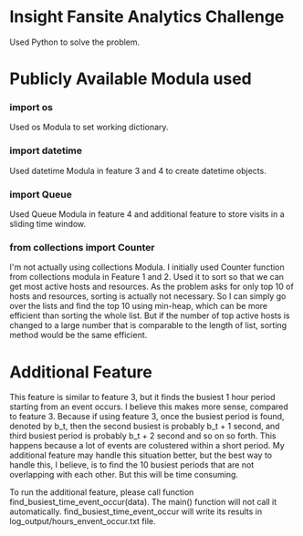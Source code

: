 # Insight Fansite Analytics Challenge
Used Python to solve the problem.

# Publicly Available Modula used
### import os
Used os Modula to set working dictionary.

### import datetime
Used datetime Modula in feature 3 and 4 to create datetime objects.

### import Queue
Used Queue Modula in feature 4 and additional feature to store visits in a sliding time window.

### from collections import Counter
I'm not actually using collections Modula. I initially used Counter function from collections modula in Feature 1 and 2. Used it to sort so that we can get most active hosts and resources.
As the problem asks for only top 10 of hosts and resources, sorting is actually not necessary. So I can simply go over the lists and find the top 10 using min-heap, which can be more efficient than sorting the whole list.
But if the number of top active hosts is changed to a large number that is comparable to the length of list, sorting method would be the same efficient.

# Additional Feature
This feature is similar to feature 3, but it finds the busiest 1 hour period starting from an event occurs.
I believe this makes more sense, compared to feature 3. Because if using feature 3, once the busiest period is found, denoted by b_t, then the second busiest is
probably b_t + 1 second, and third busiest period is probably b_t + 2 second and so on so forth. This happens because a lot of 
events are colustered within a short period. My additional feature may handle this situation better, but the best way to handle
this, I believe, is to find the 10 busiest periods that are not overlapping with each other. But this will be time consuming.  

To run the additional feature, please call function find_busiest_time_event_occur(data). The main() function will not call it automatically.
find_busiest_time_event_occur will write its results in log_output/hours_envent_occur.txt file.
